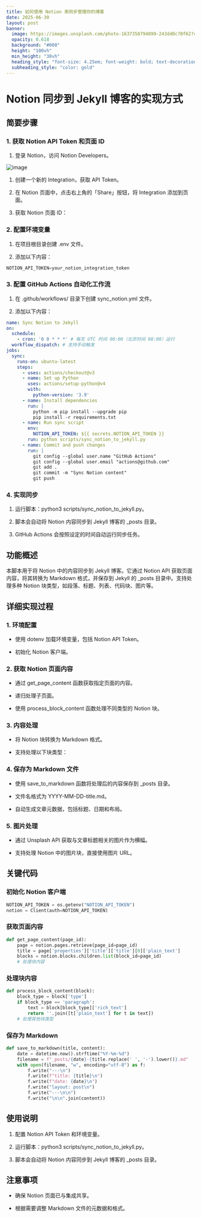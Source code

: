 ```yaml
---
title: 如何使用 Notion 来同步管理你的博客
date: 2025-06-30
layout: post
banner:
  image: https://images.unsplash.com/photo-1637358794899-243dd0c70f62?crop=entropy&cs=tinysrgb&fit=max&fm=jpg&ixid=M3w2OTIwMzJ8MHwxfHJhbmRvbXx8fHx8fHx8fDE3NTEzMjIwNzB8&ixlib=rb-4.1.0&q=80&w=1080
  opacity: 0.618
  background: "#000"
  height: "100vh"
  min_height: "38vh"
  heading_style: "font-size: 4.25em; font-weight: bold; text-decoration: underline"
  subheading_style: "color: gold"
---
```


# Notion 同步到 Jekyll 博客的实现方式

## 简要步骤

### 1. 获取 Notion API Token 和页面 ID

1. 登录 Notion，访问 Notion Developers。

![image](https://prod-files-secure.s3.us-west-2.amazonaws.com/a7a0cc5a-89b9-4cda-8686-1fba0ca52f40/d19c1afe-dea5-4312-9333-786b0ba83054/image.png?X-Amz-Algorithm=AWS4-HMAC-SHA256&X-Amz-Content-Sha256=UNSIGNED-PAYLOAD&X-Amz-Credential=ASIAZI2LB466SSGTNDX6%2F20250630%2Fus-west-2%2Fs3%2Faws4_request&X-Amz-Date=20250630T222110Z&X-Amz-Expires=3600&X-Amz-Security-Token=IQoJb3JpZ2luX2VjEM7%2F%2F%2F%2F%2F%2F%2F%2F%2F%2FwEaCXVzLXdlc3QtMiJGMEQCIEKuwxkwVTwusQbm4gHS76bO5spJPvgfvUanuBCEE258AiAL54AIF2vdeEbVxKji8C0MqIT%2FN2GWc5%2Ft0hZZDcqtmCqIBAjH%2F%2F%2F%2F%2F%2F%2F%2F%2F%2F8BEAAaDDYzNzQyMzE4MzgwNSIMi4zEbgqZdmaNXJU8KtwDyAKhMsUVnmMizAa2M%2FYAFsSqCyhKxdXxIN38DwkXWAqlk2kU2zcQa75ykkAgjq6kyyixKpqvEnOWK9PsTT6oGX0DdeE9TDgSdIlou4jmD69Fg3S%2BZZDlbtUNqJAKEzG2xRheVVChakEs96lEzVKnS0PzNTR9BBjNs%2BOoNJDE%2FK1G9zJSaE9hhGDDgd2vcVUovpR0bLmw7Vkliu7inOvDfitm%2FLuoKn6nr4ArnJCHjRoEWium0vY2m8eL33%2FypZZjtPgF5Vq8DMxLGOJuUve%2BJ5Le63EJnsFL7Ummjvm0GZh21%2Fy8ssRkXs10arzTRZmR2lG6lZ6nD71c0HhMzM1hjXsJVkONhf7ZAqIjprcXQnxw9BVRZM08x4hJP36%2F9l20CynR6gz7IYb5sQphx1cFR7Ud9shP3SGntm15AnAZYkzdj%2BQkYHyoUEi6nv5GX83x4A%2FgkokibOeRIyHPwmSGLM8mSsSsTMPf6bLYJPDr%2BxEitRI%2FaNXSW0BlzGowx%2FoaCL0iivDxIrqqe%2BELZsPRDCOJ1%2FJQ30113VClZZHfi3uf45DBNKigbM1DsDCriqy3z8%2FOSLHeq564muE4q4XMtIeExLZJ1RSTb2xJOGAbjSzDnIXqzaxS0FAwPjwwg4aMwwY6pgHgTWErGX91E%2FD1NF38FalLeRx81jzovvc%2FAXOcmnxN4LsgLcUlHjwSltDV7F59bm5%2FeXeiXxqDhJ1%2FWUtK0ipsQVaNYdBJdplceoVsUF4ecz45tD%2Fhmwo3Fpeu%2F2H%2BKv%2Faxp65F%2B4D5ADuI1lhaakNvqrLaRswWpInvGqTg%2FCc4DcbCQjOr2dXRIvCkpChiLxfq0foUUKm92r%2FuNDSk3JNfbB4I0UR&X-Amz-Signature=c0a9f4554dbd350576affaef5f4e57c7b5a32568144cbc9bbb141c99768ace0c&X-Amz-SignedHeaders=host&x-amz-checksum-mode=ENABLED&x-id=GetObject)

1. 创建一个新的 Integration，获取 API Token。

1. 在 Notion 页面中，点击右上角的「Share」按钮，将 Integration 添加到页面。

1. 获取 Notion 页面 ID：


### 2. 配置环境变量

1. 在项目根目录创建 .env 文件。

1. 添加以下内容：

```javascript
NOTION_API_TOKEN=your_notion_integration_token
```

### 3. 配置 GitHub Actions 自动化工作流

1. 在 .github/workflows/ 目录下创建 sync_notion.yml 文件。

1. 添加以下内容：

```yaml
name: Sync Notion to Jekyll
on:
  schedule:
    - cron: '0 0 * * *' # 每天 UTC 时间 00:00（北京时间 08:00）运行
  workflow_dispatch: # 支持手动触发
jobs:
  sync:
    runs-on: ubuntu-latest
    steps:
      - uses: actions/checkout@v3
      - name: Set up Python
        uses: actions/setup-python@v4
        with:
          python-version: '3.9'
      - name: Install dependencies
        run: |
          python -m pip install --upgrade pip
          pip install -r requirements.txt
      - name: Run sync script
        env:
          NOTION_API_TOKEN: ${{ secrets.NOTION_API_TOKEN }}
        run: python scripts/sync_notion_to_jekyll.py
      - name: Commit and push changes
        run: |
          git config --global user.name "GitHub Actions"
          git config --global user.email "actions@github.com"
          git add .
          git commit -m "Sync Notion content"
          git push
```

### 4. 实现同步

1. 运行脚本：python3 scripts/sync_notion_to_jekyll.py。

1. 脚本会自动将 Notion 内容同步到 Jekyll 博客的 _posts 目录。

1. GitHub Actions 会按照设定的时间自动运行同步任务。

## 功能概述

本脚本用于将 Notion 中的内容同步到 Jekyll 博客。它通过 Notion API 获取页面内容，将其转换为 Markdown 格式，并保存到 Jekyll 的 _posts 目录中。支持处理多种 Notion 块类型，如段落、标题、列表、代码块、图片等。

## 详细实现过程

### 1. 环境配置

- 使用 dotenv 加载环境变量，包括 Notion API Token。

- 初始化 Notion 客户端。

### 2. 获取 Notion 页面内容

- 通过 get_page_content 函数获取指定页面的内容。

- 递归处理子页面。

- 使用 process_block_content 函数处理不同类型的 Notion 块。

### 3. 内容处理

- 将 Notion 块转换为 Markdown 格式。

- 支持处理以下块类型：


### 4. 保存为 Markdown 文件

- 使用 save_to_markdown 函数将处理后的内容保存到 _posts 目录。

- 文件名格式为 YYYY-MM-DD-title.md。

- 自动生成文章元数据，包括标题、日期和布局。

### 5. 图片处理

- 通过 Unsplash API 获取与文章标题相关的图片作为横幅。

- 支持处理 Notion 中的图片块，直接使用图片 URL。

## 关键代码

### 初始化 Notion 客户端

```python
NOTION_API_TOKEN = os.getenv("NOTION_API_TOKEN")
notion = Client(auth=NOTION_API_TOKEN)
```

### 获取页面内容

```python
def get_page_content(page_id):
    page = notion.pages.retrieve(page_id=page_id)
    title = page['properties']['title']['title'][0]['plain_text']
    blocks = notion.blocks.children.list(block_id=page_id)
    # 处理块内容
```

### 处理块内容

```python
def process_block_content(block):
    block_type = block['type']
    if block_type == 'paragraph':
        text = block[block_type]['rich_text']
        return ''.join([t['plain_text'] for t in text])
    # 处理其他块类型
```

### 保存为 Markdown

```python
def save_to_markdown(title, content):
    date = datetime.now().strftime("%Y-%m-%d")
    filename = f"_posts/{date}-{title.replace(' ', '-').lower()}.md"
    with open(filename, "w", encoding="utf-8") as f:
        f.write("---\n")
        f.write(f"title: {title}\n")
        f.write(f"date: {date}\n")
        f.write("layout: post\n")
        f.write("---\n\n")
        f.write("\n\n".join(content))
```

## 使用说明

1. 配置 Notion API Token 和环境变量。

1. 运行脚本：python3 scripts/sync_notion_to_jekyll.py。

1. 脚本会自动将 Notion 内容同步到 Jekyll 博客的 _posts 目录。

## 注意事项

- 确保 Notion 页面已与集成共享。

- 根据需要调整 Markdown 文件的元数据和格式。